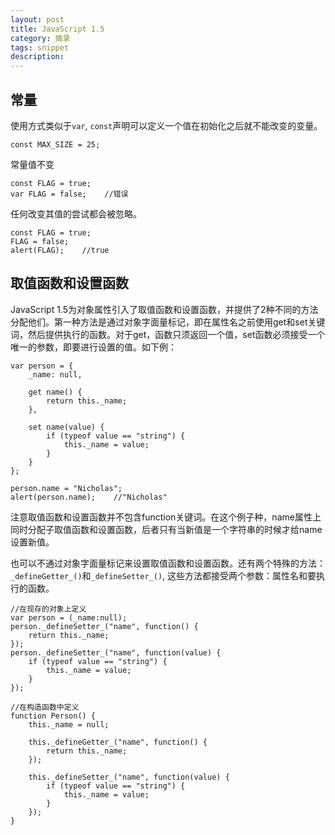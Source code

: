 ```yaml
---
layout: post
title: JavaScript 1.5
category: 摘录
tags: snippet
description: 
---
```

## 常量

使用方式类似于`var`, `const`声明可以定义一个值在初始化之后就不能改变的变量。

```
const MAX_SIZE = 25;
```
常量值不变

```
const FLAG = true;
var FLAG = false;    //错误
```
任何改变其值的尝试都会被忽略。

```
const FLAG = true;
FLAG = false;
alert(FLAG);    //true
```

## 取值函数和设置函数

JavaScript 1.5为对象属性引入了取值函数和设置函数，并提供了2种不同的方法分配他们。第一种方法是通过对象字面量标记，即在属性名之前使用get和set关键词，然后提供执行的函数。对于get，函数只须返回一个值，set函数必须接受一个唯一的参数，即要进行设置的值。如下例：

```
var person = {
    _name: null,

    get name() {
        return this._name;
    },

    set name(value) {
        if (typeof value == "string") {
            this._name = value;
        }
    }
};

person.name = "Nicholas";
alert(person.name);    //"Nicholas"
```
注意取值函数和设置函数并不包含function关键词。在这个例子种，name属性上同时分配子取值函数和设置函数，后者只有当新值是一个字符串的时候才给name设置新值。

也可以不通过对象字面量标记来设置取值函数和设置函数。还有两个特殊的方法：`_defineGetter_()`和`_defineSetter_()`, 这些方法都接受两个参数：属性名和要执行的函数。

```
//在现存的对象上定义
var person = (_name:null);
person._defineSetter_("name", function() {
    return this._name;
});
person._defineSetter_("name", function(value) {
    if (typeof value == "string") {
        this._name = value;
    }
});

//在构造函数中定义
function Person() {
    this._name = null;

    this._defineGetter_("name", function() {
        return this._name;
    });

    this._defineSetter_("name", function(value) {
        if (typeof value == "string") {
            this._name = value;
        }
    });
}
```

